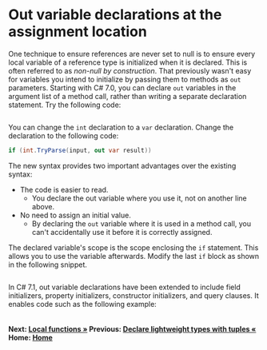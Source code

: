 # Out variable declarations at the assignment location

One technique to ensure references are never set to null is to ensure every local variable of a reference type is initialized when it is declared. This is often referred to as *non-null by construction*. That previously wasn't easy for variables you intend to initialize by passing them to methods as `out` parameters. Starting with C# 7.0, you can declare `out` variables in the argument list of a method call, rather than writing a separate declaration statement. Try the following code:

```cs --project ./ExploreCsharpSeven/ExploreCsharpSeven.csproj --source-file ./ExploreCsharpSeven/OutVariableDeclarations.cs --region OutVariableDeclarations
```

You can change the `int` declaration to a `var` declaration. Change the declaration to the following code:

```csharp
if (int.TryParse(input, out var result))
```

The new syntax provides two important advantages over the existing syntax:

* The code is easier to read.
   - You declare the out variable where you use it, not on another line above.
* No need to assign an initial value.
   - By declaring the `out` variable where it is used in a method call, you can't accidentally use it before it is correctly assigned.

The declared variable's scope is the scope enclosing the `if` statement. This allows you to use the variable afterwards. Modify the last `if` block as shown in the following snippet.

```cs --project ./ExploreCsharpSeven/ExploreCsharpSeven.csproj --source-file ./ExploreCsharpSeven/OutVariableDeclarations.cs --region OutVariableDeclarationScope
```

In C# 7.1, out variable declarations have been extended to include field initializers, property initializers, constructor initializers, and query clauses. It enables code such as the following example:

```cs --project ./ExploreCsharpSeven/ExploreCsharpSeven.csproj --source-file ./ExploreCsharpSeven/OutVariableDeclarations.cs --region DeclareOutQueryVariable
```

#### Next: [Local functions &raquo;](./local-functions.md)  Previous: [Declare lightweight types with tuples  &laquo;](./declare-tuples.md) Home: [Home](readme.md)
